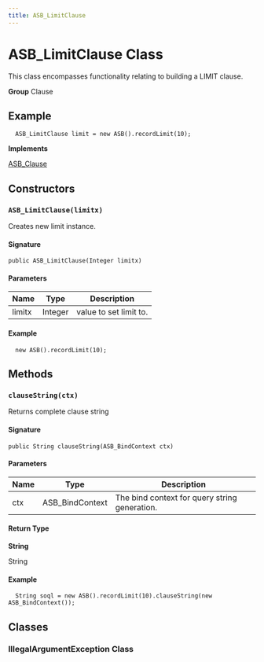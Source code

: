 ```yaml
---
title: ASB_LimitClause
---
```


# ASB_LimitClause Class

This class encompasses functionality relating to building a LIMIT clause.

**Group** Clause

## Example
```apex
  ASB_LimitClause limit = new ASB().recordLimit(10);
```

**Implements**

[ASB_Clause](ASB_Clause)

## Constructors
### `ASB_LimitClause(limitx)`

Creates new limit instance.

#### Signature
```apex
public ASB_LimitClause(Integer limitx)
```

#### Parameters
| Name | Type | Description |
|------|------|-------------|
| limitx | Integer | value to set limit to. |

#### Example
```apex
  new ASB().recordLimit(10);
```

## Methods
### `clauseString(ctx)`

Returns complete clause string

#### Signature
```apex
public String clauseString(ASB_BindContext ctx)
```

#### Parameters
| Name | Type | Description |
|------|------|-------------|
| ctx | ASB_BindContext | The bind context for query string generation. |

#### Return Type
**String**

String

#### Example
```apex
  String soql = new ASB().recordLimit(10).clauseString(new ASB_BindContext());
```

## Classes
### IllegalArgumentException Class